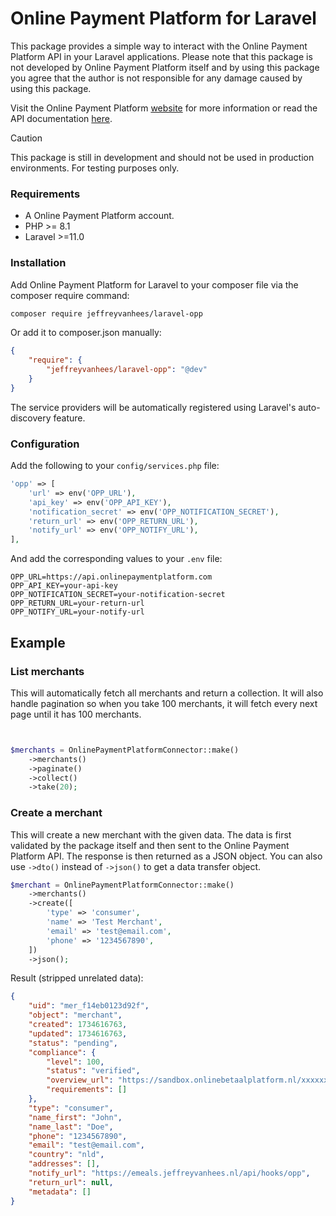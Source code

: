 # Online Payment Platform for Laravel

This package provides a simple way to interact with the Online Payment Platform API in your Laravel applications.
Please note that this package is not developed by Online Payment Platform itself and by using this package
you agree that the author is not responsible for any damage caused by using this package.

Visit the Online Payment Platform [website](https://onlinepaymentplatform.com/) for more information or read
the API documentation [here](https://docs.onlinepaymentplatform.com/).

> [!CAUTION]
> This package is still in development and should not be used in production environments. For testing purposes only.

### Requirements

- A Online Payment Platform account.
- PHP >= 8.1
- Laravel >=11.0

### Installation

Add Online Payment Platform for Laravel to your composer file via the composer require command:

```bash
composer require jeffreyvanhees/laravel-opp
```

Or add it to composer.json manually:

```json
{
    "require": {
        "jeffreyvanhees/laravel-opp": "@dev"
    }
}
```

The service providers will be automatically registered using Laravel's auto-discovery feature.

### Configuration

Add the following to your `config/services.php` file:

```php
'opp' => [
    'url' => env('OPP_URL'),
    'api_key' => env('OPP_API_KEY'),
    'notification_secret' => env('OPP_NOTIFICATION_SECRET'),
    'return_url' => env('OPP_RETURN_URL'),
    'notify_url' => env('OPP_NOTIFY_URL'),
],
```

And add the corresponding values to your `.env` file:

```env
OPP_URL=https://api.onlinepaymentplatform.com
OPP_API_KEY=your-api-key
OPP_NOTIFICATION_SECRET=your-notification-secret
OPP_RETURN_URL=your-return-url
OPP_NOTIFY_URL=your-notify-url
```

## Example

### List merchants

This will automatically fetch all merchants and return a collection. It will also handle pagination
so when you take 100 merchants, it will fetch every next page until it has 100 merchants.

```php


$merchants = OnlinePaymentPlatformConnector::make()
    ->merchants()
    ->paginate()
    ->collect()
    ->take(20);
```

### Create a merchant

This will create a new merchant with the given data. The data is first validated by the package itself and then
sent to the Online Payment Platform API. The response is then returned as a JSON object. You can also use `->dto()`
instead of `->json()` to get a data transfer object.

```php
$merchant = OnlinePaymentPlatformConnector::make()
    ->merchants()
    ->create([
        'type' => 'consumer',
        'name' => 'Test Merchant',
        'email' => 'test@email.com',
        'phone' => '1234567890',
    ])
    ->json();
```

Result (stripped unrelated data):

```json
{
    "uid": "mer_f14eb0123d92f",
    "object": "merchant",
    "created": 1734616763,
    "updated": 1734616763,
    "status": "pending",
    "compliance": {
        "level": 100,
        "status": "verified",
        "overview_url": "https://sandbox.onlinebetaalplatform.nl/xxxxxx",
        "requirements": []
    },
    "type": "consumer",
    "name_first": "John",
    "name_last": "Doe",
    "phone": "1234567890",
    "email": "test@email.com",
    "country": "nld",
    "addresses": [],
    "notify_url": "https://emeals.jeffreyvanhees.nl/api/hooks/opp",
    "return_url": null,
    "metadata": []
}
```

